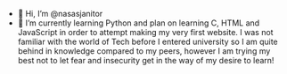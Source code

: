 - 👋 Hi, I’m @nasasjanitor
- 🌱 I’m currently learning Python and plan on learning C, HTML and JavaScript in order to attempt making my very first website. I was not familiar with the world of Tech before I entered university so I am quite behind in knowledge compared to my peers, however I am trying my best not to let fear and insecurity get in the way of my desire to learn!

<!---
nasasjanitor/nasasjanitor is a ✨ special ✨ repository because its `README.md` (this file) appears on your GitHub profile.
You can click the Preview link to take a look at your changes.
--->
